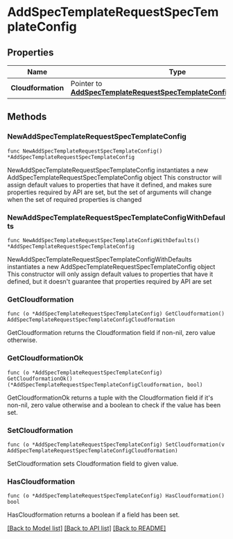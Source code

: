 # AddSpecTemplateRequestSpecTemplateConfig

## Properties

Name | Type | Description | Notes
------------ | ------------- | ------------- | -------------
**Cloudformation** | Pointer to [**AddSpecTemplateRequestSpecTemplateConfigCloudformation**](AddSpecTemplateRequestSpecTemplateConfigCloudformation.md) |  | [optional] 

## Methods

### NewAddSpecTemplateRequestSpecTemplateConfig

`func NewAddSpecTemplateRequestSpecTemplateConfig() *AddSpecTemplateRequestSpecTemplateConfig`

NewAddSpecTemplateRequestSpecTemplateConfig instantiates a new AddSpecTemplateRequestSpecTemplateConfig object
This constructor will assign default values to properties that have it defined,
and makes sure properties required by API are set, but the set of arguments
will change when the set of required properties is changed

### NewAddSpecTemplateRequestSpecTemplateConfigWithDefaults

`func NewAddSpecTemplateRequestSpecTemplateConfigWithDefaults() *AddSpecTemplateRequestSpecTemplateConfig`

NewAddSpecTemplateRequestSpecTemplateConfigWithDefaults instantiates a new AddSpecTemplateRequestSpecTemplateConfig object
This constructor will only assign default values to properties that have it defined,
but it doesn't guarantee that properties required by API are set

### GetCloudformation

`func (o *AddSpecTemplateRequestSpecTemplateConfig) GetCloudformation() AddSpecTemplateRequestSpecTemplateConfigCloudformation`

GetCloudformation returns the Cloudformation field if non-nil, zero value otherwise.

### GetCloudformationOk

`func (o *AddSpecTemplateRequestSpecTemplateConfig) GetCloudformationOk() (*AddSpecTemplateRequestSpecTemplateConfigCloudformation, bool)`

GetCloudformationOk returns a tuple with the Cloudformation field if it's non-nil, zero value otherwise
and a boolean to check if the value has been set.

### SetCloudformation

`func (o *AddSpecTemplateRequestSpecTemplateConfig) SetCloudformation(v AddSpecTemplateRequestSpecTemplateConfigCloudformation)`

SetCloudformation sets Cloudformation field to given value.

### HasCloudformation

`func (o *AddSpecTemplateRequestSpecTemplateConfig) HasCloudformation() bool`

HasCloudformation returns a boolean if a field has been set.


[[Back to Model list]](../README.md#documentation-for-models) [[Back to API list]](../README.md#documentation-for-api-endpoints) [[Back to README]](../README.md)


